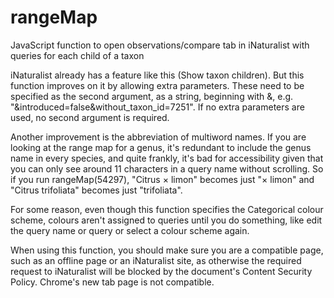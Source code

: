 # rangeMap
JavaScript function to open observations/compare tab in iNaturalist with queries for each child of a taxon

iNaturalist already has a feature like this (Show taxon children). But this function improves on it by allowing extra parameters. These need to be specified as the second argument, as a string, beginning with &, e.g. "&introduced=false&without_taxon_id=7251". If no extra parameters are used, no second argument is required.

Another improvement is the abbreviation of multiword names. If you are looking at the range map for a genus, it's redundant to include the genus name in every species, and quite frankly, it's bad for accessibility given that you can only see around 11 characters in a query name without scrolling. So if you run rangeMap(54297), "Citrus × limon" becomes just "× limon" and "Citrus trifoliata" becomes just "trifoliata".

For some reason, even though this function specifies the Categorical colour scheme, colours aren't assigned to queries until you do something, like edit the query name or query or select a colour scheme again.

When using this function, you should make sure you are a compatible page, such as an offline page or an iNaturalist site, as otherwise the required request to iNaturalist will be blocked by the document's Content Security Policy. Chrome's new tab page is not compatible.
